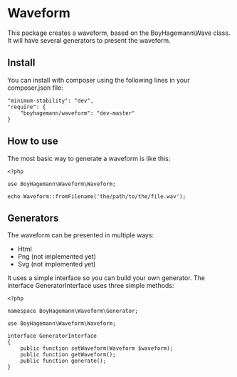 Waveform
========

This package creates a waveform, based on the BoyHagemann\Wave class. It will have several generators to present the waveform.

## Install

You can install with composer using the following lines in your composer.json file:
```
"minimum-stability": "dev",
"require": {
    "boyhagemann/waveform": "dev-master"
}
```

## How to use

The most basic way to generate a waveform is like this:
```
<?php

use BoyHagemann\Waveform\Waveform;

echo Waveform::fromFilename('the/path/to/the/file.wav');
```

## Generators

The waveform can be presented in multiple ways:
- Html
- Png (not implemented yet)
- Svg (not implemented yet)


It uses a simple interface so you can build your own generator. 
The interface GeneratorInterface uses three simple methods:
```
<?php

namespace BoyHagemann\Waveform\Generator;

use BoyHagemann\Waveform\Waveform;

interface GeneratorInterface
{
    public function setWaveform(Waveform $waveform);
    public function getWaveform();
    public function generate();
}
```
